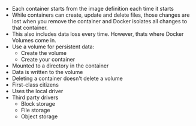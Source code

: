- Each container starts from the image definition each time it starts
- While containers can create, update and delete files, those changes are lost when you remove the container and Docker isolates all changes to that container.
- This also includes data loss every time. However, thats where Docker Volumes come in.
- Use a volume for persistent data:
    - Create the volume
    - Create your container
- Mounted to a directory in the container
- Data is written to the volume
- Deleting a container doesn't delete a volume
- First-class citizens
- Uses the local driver
- Third party drivers
    - Block storage
    - File storage
    - Object storage